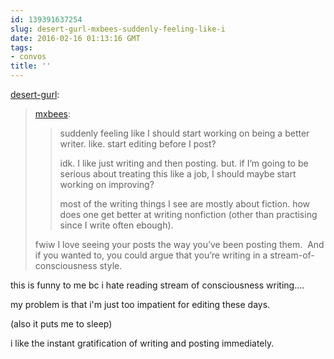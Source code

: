 ```yaml
---
id: 139391637254
slug: desert-gurl-mxbees-suddenly-feeling-like-i
date: 2016-02-16 01:13:16 GMT
tags:
- convos
title: ''
---
```

<p><a class="tumblr_blog" href="http://desert-gurl.tumblr.com/post/139391238596">desert-gurl</a>:</p>
<blockquote>
<p><a class="tumblr_blog" href="http://mxbees.tumblr.com/post/139387531869">mxbees</a>:</p>
<blockquote>
<p>suddenly feeling like I should start working on being a better writer. like. start editing before I post? </p>

<p>idk. I like just writing and then posting. but. if I’m going to be serious about treating this like a job, I should maybe start working on improving? </p>

<p>most of the writing things I see are mostly about fiction. how does one get better at writing nonfiction (other than practising since I write often ebough).</p>
</blockquote>
<p>fwiw I love seeing your posts the way you’ve been posting them.  And if you wanted to, you could argue that you’re writing in a stream-of-consciousness style.</p>
</blockquote>

this is funny to me bc i hate reading stream of consciousness writing....

my problem is that i'm just too impatient for editing these days.

(also it puts me to sleep)

i like the instant gratification of writing and posting immediately.